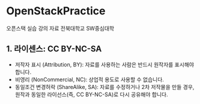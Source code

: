 # OpenStackPractice
오픈스택 실습 강의 자료
전북대학교 SW중심대학 

## 1. 라이센스: CC BY-NC-SA
  - 저작자 표시 (Attribution, BY): 자료를 사용하는 사람은 반드시 원작자를 표시해야 합니다.
  - 비영리 (NonCommercial, NC): 상업적 용도로 사용할 수 없습니다.
  - 동일조건 변경허락 (ShareAlike, SA): 자료를 수정하거나 2차 저작물을 만들 경우, 원작과 동일한 라이선스(즉, CC BY-NC-SA)로 다시 공유해야 합니다.
